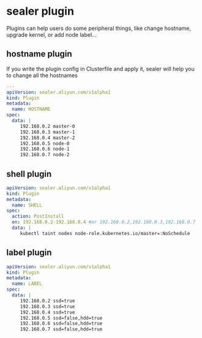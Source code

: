 # sealer plugin

Plugins can help users do some peripheral things, like change hostname, upgrade kernel, or add node label...

## hostname plugin

If you write the plugin config in Clusterfile and apply it, sealer will help you to change all the hostnames
```yaml
---
apiVersion: sealer.aliyun.com/v1alpha1
kind: Plugin
metadata:
  name: HOSTNAME
spec:
  data: |
     192.168.0.2 master-0
     192.168.0.3 master-1
     192.168.0.4 master-2
     192.168.0.5 node-0
     192.168.0.6 node-1
     192.168.0.7 node-2
```

## shell plugin

```yaml
apiVersion: sealer.aliyun.com/v1alpha1
kind: Plugin
metadata:
  name: SHELL
spec:
  action: PostInstall
  on: 192.168.0.2-192.168.0.4 #or 192.168.0.2,192.168.0.3,192.168.0.7
  data: |
     kubectl taint nodes node-role.kubernetes.io/master=:NoSchedule
```

## label plugin

```yaml
apiVersion: sealer.aliyun.com/v1alpha1
kind: Plugin
metadata:
  name: LABEL
spec:
  data: |
     192.168.0.2 ssd=true
     192.168.0.3 ssd=true
     192.168.0.4 ssd=true
     192.168.0.5 ssd=false,hdd=true
     192.168.0.6 ssd=false,hdd=true
     192.168.0.7 ssd=false,hdd=true
```